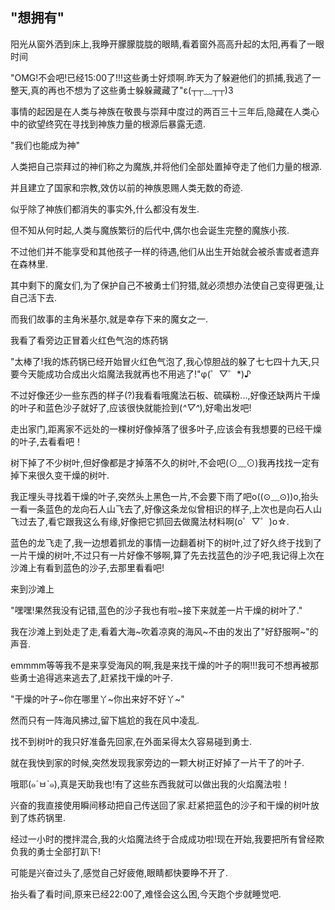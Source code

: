 ## "想拥有"

阳光从窗外洒到床上,我睁开朦朦胧胧的眼睛,看着窗外高高升起的太阳,再看了一眼时间

"OMG!不会吧!已经15:00了!!!这些勇士好烦啊.昨天为了躲避他们的抓捕,我逃了一整天,真的再也不想为了这些勇士躲躲藏藏了"ε(┬┬﹏┬┬)3


事情的起因是在人类与神族在敬畏与崇拜中度过的两百三十三年后,隐藏在人类心中的欲望终究在寻找到神族力量的根源后暴露无遗.

"我们也能成为神"

人类把自己崇拜过的神们称之为魔族,并将他们全部处置掉夺走了他们力量的根源.

并且建立了国家和宗教,效仿以前的神族恩赐人类无数的奇迹.

似乎除了神族们都消失的事实外,什么都没有发生.

但不知从何时起,人类与魔族繁衍的后代中,偶尔也会诞生完整的魔族小孩.

不过他们并不能享受和其他孩子一样的待遇,他们从出生开始就会被杀害或者遗弃在森林里.

其中剩下的魔女们,为了保护自己不被勇士们狩猎,就必须想办法使自己变得更强,让自己活下去.

而我们故事的主角米基尔,就是幸存下来的魔女之一.


我看了看旁边正冒着火红色气泡的炼药锅

"太棒了!我的炼药锅已经开始冒火红色气泡了,我心惊胆战的躲了七七四十九天,只要今天能成功合成出火焰魔法我就再也不用逃了!"φ(゜▽゜*)♪

不过好像还少一些东西的样子(?)我看看哦魔法石板、硫磺粉...,好像还缺两片干燥的叶子和蓝色沙子就好了,应该很快就能捡到(*^▽^*),好嘞出发吧!

走出家门,距离家不远处的一棵树好像掉落了很多叶子,应该会有我想要的已经干燥的叶子,去看看吧！

树下掉了不少树叶,但好像都是才掉落不久的树叶,不会吧(⊙﹏⊙)我再找找一定有掉下来很久变干燥的树叶.

我正埋头寻找着干燥的叶子,突然头上黑色一片,不会要下雨了吧o((⊙﹏⊙))o,抬头一看一条蓝色的龙向石人山飞去了,好像这条龙似曾相识的样子,上次也是向石人山飞过去了,看它跟我这么有缘,好像把它抓回去做魔法材料啊(o゜▽゜)o☆.

蓝色的龙飞走了,我一边想着抓龙的事情一边翻着树下的树叶,过了好久终于找到了一片干燥的树叶,不过只有一片好像不够啊,算了先去找蓝色的沙子吧,我记得上次在沙滩上有看到蓝色的沙子,去那里看看吧!

来到沙滩上

"嘿嘿!果然我没有记错,蓝色的沙子我也有啦~接下来就差一片干燥的树叶了."

我在沙滩上到处走了走,看着大海~吹着凉爽的海风~不由的发出了"好舒服啊~"的声音.

emmmm等等我不是来享受海风的啊,我是来找干燥的叶子的啊!!!我可不想再被那些勇士追得逃来逃去了,赶紧找干燥的叶子.

"干燥的叶子~你在哪里丫~你出来好不好丫~"

然而只有一阵海风拂过,留下尴尬的我在风中凌乱.

找不到树叶的我只好准备先回家,在外面呆得太久容易碰到勇士.

就在我快到家的时候,突然发现我家旁边的一颗大树正好掉了一片干了的叶子.

哦耶(๑´ㅂ`๑),真是天助我也!有了这些东西我就可以做出我的火焰魔法啦！

兴奋的我直接使用瞬间移动把自己传送回了家.赶紧把蓝色的沙子和干燥的树叶放到了炼药锅里.

经过一小时的搅拌混合,我的火焰魔法终于合成成功啦!现在开始,我要把所有曾经欺负我的勇士全部打趴下!

可能是兴奋过头了,感觉自己好疲倦,眼睛都快要睁不开了.

抬头看了看时间,原来已经22:00了,难怪会这么困,今天跑个步就睡觉吧.